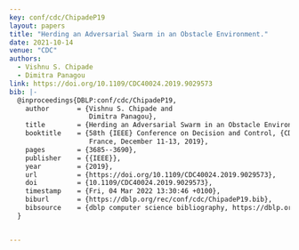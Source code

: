 ```yaml
---
key: conf/cdc/ChipadeP19
layout: papers
title: "Herding an Adversarial Swarm in an Obstacle Environment."
date: 2021-10-14
venue: "CDC"
authors:
  - Vishnu S. Chipade
  - Dimitra Panagou
link: https://doi.org/10.1109/CDC40024.2019.9029573
bib: |-
  @inproceedings{DBLP:conf/cdc/ChipadeP19,
    author       = {Vishnu S. Chipade and
                    Dimitra Panagou},
    title        = {Herding an Adversarial Swarm in an Obstacle Environment},
    booktitle    = {58th {IEEE} Conference on Decision and Control, {CDC} 2019, Nice,
                    France, December 11-13, 2019},
    pages        = {3685--3690},
    publisher    = {{IEEE}},
    year         = {2019},
    url          = {https://doi.org/10.1109/CDC40024.2019.9029573},
    doi          = {10.1109/CDC40024.2019.9029573},
    timestamp    = {Fri, 04 Mar 2022 13:30:46 +0100},
    biburl       = {https://dblp.org/rec/conf/cdc/ChipadeP19.bib},
    bibsource    = {dblp computer science bibliography, https://dblp.org}
  }


---
```

